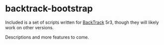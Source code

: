 backtrack-bootstrap
===================

Included is a set of scripts written for
[BackTrack](http://backtrack-linux.org) 5r3,
though they will likely work on other versions.

Descriptions and more features to come.
